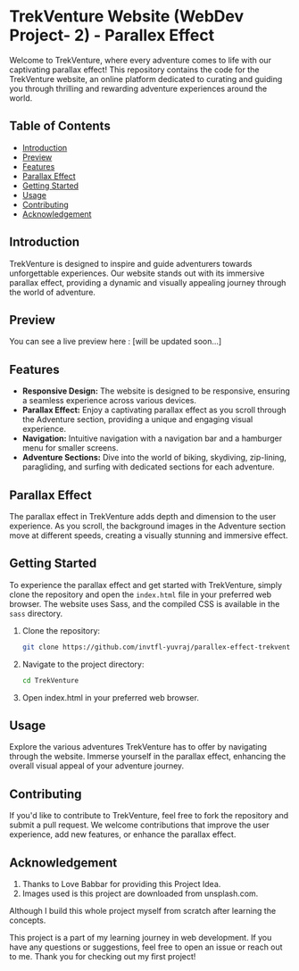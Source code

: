 # TrekVenture Website (WebDev Project- 2) - Parallex Effect

Welcome to TrekVenture, where every adventure comes to life with our captivating parallax effect! This repository contains the code for the TrekVenture website, an online platform dedicated to curating and guiding you through thrilling and rewarding adventure experiences around the world.

## Table of Contents
- [Introduction](#introduction)
- [Preview](#preview)
- [Features](#features)
- [Parallax Effect](#parallax-effect)
- [Getting Started](#getting-started)
- [Usage](#usage)
- [Contributing](#contributing)
- [Acknowledgement](#acknowledgement)

## Introduction
TrekVenture is designed to inspire and guide adventurers towards unforgettable experiences. Our website stands out with its immersive parallax effect, providing a dynamic and visually appealing journey through the world of adventure.

## Preview
You can see a live preview here : [will be updated soon...]

## Features
- **Responsive Design:** The website is designed to be responsive, ensuring a seamless experience across various devices.
- **Parallax Effect:** Enjoy a captivating parallax effect as you scroll through the Adventure section, providing a unique and engaging visual experience.
- **Navigation:** Intuitive navigation with a navigation bar and a hamburger menu for smaller screens.
- **Adventure Sections:** Dive into the world of biking, skydiving, zip-lining, paragliding, and surfing with dedicated sections for each adventure.

## Parallax Effect
The parallax effect in TrekVenture adds depth and dimension to the user experience. As you scroll, the background images in the Adventure section move at different speeds, creating a visually stunning and immersive effect.

## Getting Started
To experience the parallax effect and get started with TrekVenture, simply clone the repository and open the `index.html` file in your preferred web browser. The website uses Sass, and the compiled CSS is available in the `sass` directory.

1. Clone the repository: 
    ```bash
    git clone https://github.com/invtfl-yuvraj/parallex-effect-trekventure.git

2. Navigate to the project directory:

    ```bash 
    cd TrekVenture
3. Open index.html in your preferred web browser.   

## Usage
Explore the various adventures TrekVenture has to offer by navigating through the website. Immerse yourself in the parallax effect, enhancing the overall visual appeal of your adventure journey.

## Contributing
If you'd like to contribute to TrekVenture, feel free to fork the repository and submit a pull request. We welcome contributions that improve the user experience, add new features, or enhance the parallax effect.

## Acknowledgement
1. Thanks to Love Babbar for providing this Project Idea.
2. Images used is this project are downloaded from unsplash.com.

Although I build this whole project myself from scratch after learning the concepts.

This project is a part of my learning journey in web development. If you have any questions or suggestions, feel free to open an issue or reach out to me. Thank you for checking out my first project!